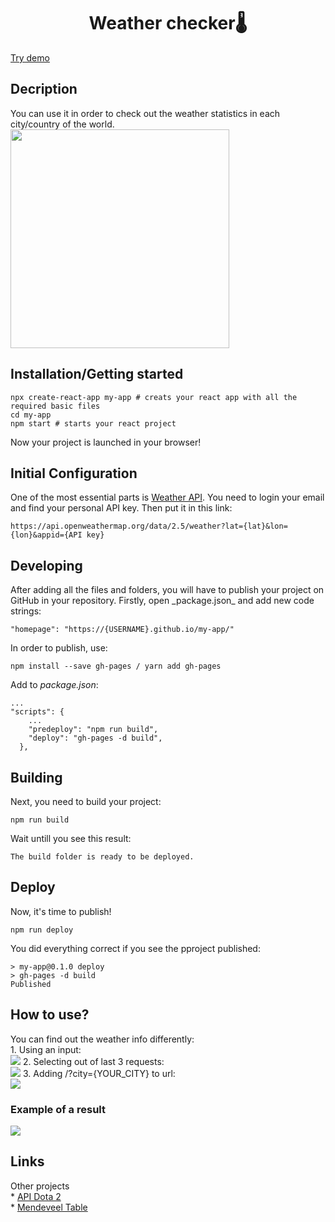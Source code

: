 <h1 align="center">Weather checker🌡</h1>
<p><a href="https://github.com/GreenDevald1523/my-app/">Try demo</a></p>

<h2>Decription</h2>
You can use it in order to check out the weather statistics in each city/country of the world.
<img height="350px" src="https://vk.com/doc192935276_632581953?hash=6efa13ff0cd86cba35&dl=12ed647c85a5541e55&wnd=1&module=im">

<h2>Installation/Getting started</h2>

```shell
npx create-react-app my-app # creats your react app with all the required basic files
cd my-app
npm start # starts your react project
```

Now your project is launched in your browser!
<h2>Initial Configuration</h2>
One of the most essential parts is <a href="https://openweathermap.org/current">Weather API</a>. You need to login your email and find your personal API key. Then put it in this link: 

```shell
https://api.openweathermap.org/data/2.5/weather?lat={lat}&lon={lon}&appid={API key}
```

<h2>Developing</h2>
After adding all the files and folders, you will have to publish your project on GitHub in your repository. Firstly, open _package.json_ and add new code strings:

```shell
"homepage": "https://{USERNAME}.github.io/my-app/"
```
In order to publish, use:

```shell
npm install --save gh-pages / yarn add gh-pages
```
Add to _package.json_:
```shell
...
"scripts": {
    ...
    "predeploy": "npm run build",
    "deploy": "gh-pages -d build",
  },
```
<h2>Building</h2>
Next, you need to build your project:

```shell
npm run build
```
Wait untill you see this result:

```shell 
The build folder is ready to be deployed.
```

<h2>Deploy</h2>
Now, it's time to publish!

```shell
npm run deploy
```

You did everything correct if you see the pproject published:

```shell
> my-app@0.1.0 deploy
> gh-pages -d build
Published
```
<h2>How to use?</h2>
You can find out the weather info differently: <br>
1. Using an input: <br>
<img src="https://sun9-60.userapi.com/impf/Z3UxLyg7gzSjqmY5u82GPaGZ78UfQV78nJ_wHA/Ale0ZbeYGgg.jpg?size=289x62&quality=96&sign=b0eae1081062972ff34cc2a8b90ff649&type=album" />
2. Selecting out of last 3 requests: <br>
<img src="https://sun9-73.userapi.com/impf/ifBXhyWo4aFew9EIDElqVRQetLii814iOACyRQ/OrdFQaxUJTc.jpg?size=202x140&quality=96&sign=3bcd143891374ba700c8764221327317&type=album" />
3. Adding /?city={YOUR_CITY} to url: <br>
<img src="https://sun9-81.userapi.com/impf/qYEEw-r1aS3NNvxfXExQ-rzY7o8M8TUj35Qdpg/QUadpIPGzV8.jpg?size=1212x45&quality=96&sign=0edce3d3a303677b819499176cb122dc&type=album" />
<h3>Example of a result</h3>
<img src="https://sun9-11.userapi.com/impf/UOZD19KPEwuEI30Ih0IcCvssJYDFwsKJx7yCeQ/TXmD5euB0tc.jpg?size=426x287&quality=96&sign=9a31e04e3dc42a0fd5e096d027950498&type=album" />
<h2>Links</h2>
Other projects <br>
    * <a href="https://github.com/GreenDevald1523/API-Dota-2/tree/master">API Dota 2</a> <br>
    * <a href="https://github.com/GreenDevald1523/Mendeleev-s-Table">Mendeveel Table</a>

